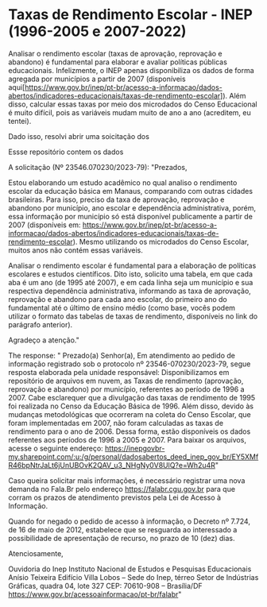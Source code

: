 # Taxas de Rendimento Escolar - INEP (1996-2005 e 2007-2022)

Analisar o rendimento escolar (taxas de aprovação, reprovação e abandono) é fundamental para elaborar e avaliar políticas públicas educacionais. Infelizmente, o INEP apenas disponibiliza os dados de forma agregada por municípios a partir de 2007 (disponíveis aqui[https://www.gov.br/inep/pt-br/acesso-a-informacao/dados-abertos/indicadores-educacionais/taxas-de-rendimento-escolar]). Além disso, calcular essas taxas por meio dos microdados do Censo Educacional é muito difícil, pois as variáveis mudam muito de ano a ano (acreditem, eu tentei).

Dado isso, resolvi abrir uma soicitação dos

Essse repositório contem os dados 










A solicitação (Nº 23546.070230/2023-79):
"Prezados,

Estou elaborando um estudo acadêmico no qual analiso o rendimento escolar da educação básica em Manaus, comparando com outras cidades brasileiras. Para isso, preciso da taxa de aprovação, reprovação e abandono por município, ano escolar e dependência administrativa, porém, essa informação por município só está disponível publicamente a partir de 2007 (disponíveis em: https://www.gov.br/inep/pt-br/acesso-a-informacao/dados-abertos/indicadores-educacionais/taxas-de-rendimento-escolar). Mesmo utilizando os microdados do Censo Escolar, muitos anos não contém essas variáveis.

Analisar o rendimento escolar é fundamental para a elaboração de políticas escolares e estudos científicos. Dito isto, solicito uma tabela, em que cada aba é um ano (de 1995 até 2007), e em cada linha seja um município e sua respectiva dependência administrativa, informando as taxa de aprovação, reprovação e abandono para cada ano escolar, do primeiro ano do fundamental até o último de ensino médio (como base, vocês podem utilizar o formato das tabelas de taxas de rendimento, disponíveis no link do parágrafo anterior).

Agradeço a atenção."



The response:
" Prezado(a) Senhor(a),
  Em atendimento ao pedido de informação registrado sob o protocolo nº 23546-070230/2023-79, segue resposta elaborada pela unidade responsável:
  Disponibilizamos em repositório de arquivos em nuvem, as Taxas de rendimento (aprovação, reprovação e abandono) por município, referentes ao período de  1996 a 2007. Cabe esclarequer que a divulgação das taxas de rendimento de 1995 foi realizada no Censo da Educação Básica de 1996. 
Além disso, devido às mudanças metodológicas que ocorreram na coleta do Censo Escolar, que foram implementadas em 2007, não foram calculadas as taxas de rendimento para o ano de 2006.  Dessa forma, estão disponíveis os dados referentes aos períodos de 1996 a 2005 e 2007.
Para baixar os arquivos, acesse o seguinte endereço: https://inepgovbr-my.sharepoint.com/:u:/g/personal/dadosabertos_deed_inep_gov_br/EY5XMfR46bpNtrJaLt6jUnUBOvK2QAV_u3_NHgNy0V8UlQ?e=Wh2u4R"

  Caso queira solicitar mais informações, é necessário registrar uma nova demanda no Fala.Br pelo endereço https://falabr.cgu.gov.br para que corram os prazos de atendimento previstos pela Lei de Acesso à Informação.

  Quando for negado o pedido de acesso à informação, o Decreto nº 7.724, de 16 de maio de 2012, estabelece que se resguarda ao interessado a possibilidade de apresentação de recurso, no prazo de 10 (dez) dias.

  Atenciosamente,

Ouvidoria do Inep 
Instituto Nacional de Estudos e Pesquisas Educacionais Anísio Teixeira
Edifício Villa Lobos – Sede do Inep, térreo
Setor de Indústrias Gráficas, quadra 04, lote 327
CEP: 70610-908 – Brasília/DF
https://www.gov.br/acessoainformacao/pt-br/falabr"
